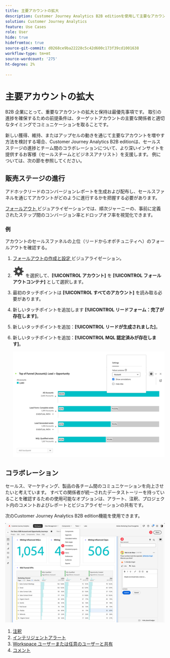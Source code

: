 ```yaml
---
title: 主要アカウントの拡大
description: Customer Journey Analytics B2B editionを使用して主要なアカウントを増やす方法について説明します。
solution: Customer Journey Analytics
feature: Use Cases
role: User
hide: true
hidefromtoc: true
source-git-commit: d0268ce9ba22228c5c42d600c173f39cd1001638
workflow-type: tm+mt
source-wordcount: '275'
ht-degree: 2%

---
```


# 主要アカウントの拡大

B2B 企業にとって、重要なアカウントの拡大と保持は最優先事項です。 取引の進捗を確保するための前提条件は、ターゲットアカウントの主要な関係者と適切なタイミングでコミュニケーションを取ることです。

新しい獲得、維持、またはアップセルの動きを通じて主要なアカウントを増やす方法を検討する場合、Customer Journey Analytics B2B editionは、セールスステージの進捗とチーム間のコラボレーションについて、より深いインサイトを提供するお客様（セールスチームとビジネスアナリスト）を支援します。 例については、次の節を参照してください。

## 販売ステージの進行

アドホックリードのコンバージョンレポートを生成および配布し、セールスファネルを通じてアカウントがどのように進行するかを把握する必要があります。

[ フォールアウト ](/help/analysis-workspace/visualizations/fallout/fallout-flow.md) ビジュアライゼーションでは、順次ジャーニーの、事前に定義されたステップ間のコンバージョン率とドロップオフ率を視覚化できます。

### 例

アカウントのセールスファネルの上位（リードからオポチュニティへ）のフォールアウトを確認する。

1. [ フォールアウトの作成と設定 ](/help/analysis-workspace/visualizations/fallout/configuring-fallout.md) ビジュアライゼーション。
1. ![ 設定 ](/help/assets/icons/Setting.svg) を選択して、**[!UICONTROL アカウント]** を **[!UICONTROL フォールアウトコンテナ]** として選択します。
1. 最初のタッチポイントは **[!UICONTROL すべてのアカウント]** を読み取る必要があります。
1. 新しいタッチポイントを追加します **[!UICONTROL リードフォーム：完了が存在します]**。
1. 新しいタッチポイントを追加：**[!UICONTROL リードが生成されました]**。
1. 新しいタッチポイントを追加：**[!UICONTROL MQL 認定済みが存在します]**。

   ![B2B – 主要アカウントの成長 – 販売ステージの進行 – フォールアウト ](assets/b2b-uc-grow-key-accounts-fallout.png)


## コラボレーション

セールス、マーケティング、製品の各チーム間のコミュニケーションを向上させたいと考えています。 すべての関係者が統一されたデータストーリーを持っていることを確認するための使用可能なオプションは、アラート、注釈、プロジェクト内のコメントおよびレポートとビジュアライゼーションの共有です。

次のCustomer Journey Analytics B2B edition機能を使用できます。

![B2B のユースケース – キーアカウントの成長 – コラボレーション - share](assets/b2b-uc-grow-key-accounts-share.png)

1. [注釈](/help/components/annotations/overview.md)
1. [インテリジェントアラート](/help/components/c-intelligent-alerts/intelligent-alerts.md)
1. [Workspace ユーザーまたは任意のユーザーと共有](/help/analysis-workspace/curate-share/share-projects.md)
1. [コメント](/help/analysis-workspace/build-workspace-project/comment-projects.md)

